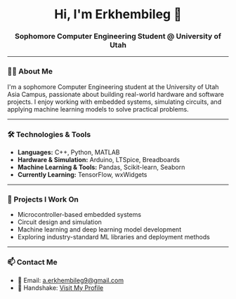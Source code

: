 <h1 align="center">Hi, I'm Erkhembileg 👋</h1>
<h3 align="center">Sophomore Computer Engineering Student @ University of Utah</h3>

---

### 👨‍💻 About Me

I'm a sophomore Computer Engineering student at the University of Utah Asia Campus, passionate about building real-world hardware and software projects. I enjoy working with embedded systems, simulating circuits, and applying machine learning models to solve practical problems.

---

### 🛠️ Technologies & Tools

- **Languages:** C++, Python, MATLAB  
- **Hardware & Simulation:** Arduino, LTSpice, Breadboards  
- **Machine Learning & Tools:** Pandas, Scikit-learn, Seaborn  
- **Currently Learning:** TensorFlow, wxWidgets  

---

### 🚀 Projects I Work On

- Microcontroller-based embedded systems  
- Circuit design and simulation  
- Machine learning and deep learning model development  
- Exploring industry-standard ML libraries and deployment methods  

---

### 📫 Contact Me

- 📧 Email: [a.erkhembileg9@gmail.com](mailto:a.erkhembileg9@gmail.com)  
- 🤝 Handshake: [Visit My Profile](https://utah.joinhandshake.com/profiles/xzc5ut)
